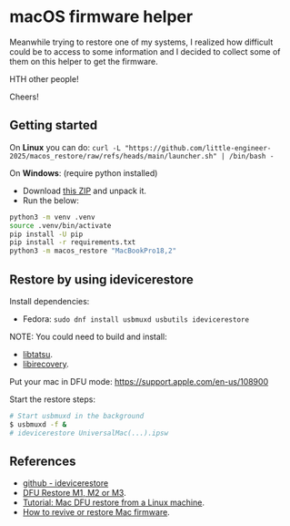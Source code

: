 # macOS firmware helper

Meanwhile trying to restore one of my systems, I realized how difficult
could be to access to some information and I decided to collect some of
them on this helper to get the firmware.

HTH other people!

Cheers!

## Getting started

On **Linux** you can do:
`curl -L "https://github.com/little-engineer-2025/macos_restore/raw/refs/heads/main/launcher.sh" | /bin/bash - `

On **Windows**: (require python installed)

- Download [this ZIP](#) and unpack it.
- Run the below:

```sh
python3 -m venv .venv
source .venv/bin/activate
pip install -U pip
pip install -r requirements.txt
python3 -m macos_restore "MacBookPro18,2"
```

## Restore by using idevicerestore

Install dependencies:

- Fedora: `sudo dnf install usbmuxd usbutils idevicerestore`

NOTE: You could need to build and install:

- [libtatsu](https://github.com/libimobiledevice/libtatsu).
- [libirecovery](https://github.com/libimobiledevice/libirecovery).

Put your mac in DFU mode: https://support.apple.com/en-us/108900

Start the restore steps:

```sh
# Start usbmuxd in the background
$ usbmuxd -f &
# idevicerestore UniversalMac(...).ipsw
```

## References

- [github - idevicerestore](https://github.com/libimobiledevice/idevicerestore)
- [DFU Restore M1, M2 or M3](https://www.youtube.com/watch?v=q-FsB2onSx0).
- [Tutorial: Mac DFU restore from a Linux machine](https://www.youtube.com/watch?v=IzMa-f6u_YM).
- [How to revive or restore Mac firmware](https://support.apple.com/en-us/108900).

